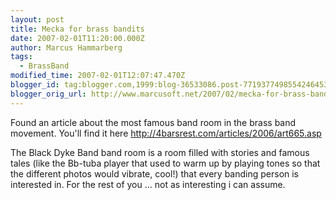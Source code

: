 ```yaml
---
layout: post
title: Mecka for brass bandits
date: 2007-02-01T11:20:00.000Z
author: Marcus Hammarberg
tags:
  - BrassBand
modified_time: 2007-02-01T12:07:47.470Z
blogger_id: tag:blogger.com,1999:blog-36533086.post-7719377498554246453
blogger_orig_url: http://www.marcusoft.net/2007/02/mecka-for-brass-bandits.html
---
```


Found
an article about the most famous band room in the brass band movement.
You'll find it here <http://4barsrest.com/articles/2006/art665.asp>

The Black Dyke Band band room is a room filled with stories and famous
tales (like the Bb-tuba player that used to warm up by playing tones so
that the different photos would vibrate, cool!) that every banding
person is interested in. For the rest of you ... not as interesting i
can assume.
